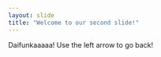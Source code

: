 ```yaml
---
layout: slide
title: "Welcome to our second slide!"
---
```

Daifunkaaaaa!
Use the left arrow to go back!
